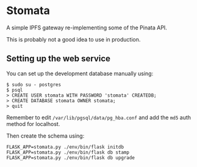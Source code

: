Stomata
=======

A simple IPFS gateway re-implementing some of the Pinata API.

This is probably not a good idea to use in production.

Setting up the web service
--------------------------

You can set up the development database manually using:

    $ sudo su - postgres
    $ psql
    > CREATE USER stomata WITH PASSWORD 'stomata' CREATEDB;
    > CREATE DATABASE stomata OWNER stomata;
    > quit

Remember to edit `/var/lib/pgsql/data/pg_hba.conf` and add the `md5` auth
method for localhost.

Then create the schema using:

    FLASK_APP=stomata.py ./env/bin/flask initdb
    FLASK_APP=stomata.py ./env/bin/flask db stamp
    FLASK_APP=stomata.py ./env/bin/flask db upgrade
